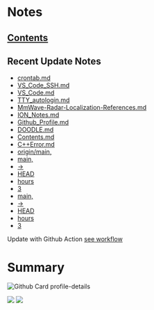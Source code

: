<!--
**dino920135/dino920135** is a ✨ _special_ ✨ repository because its `README.md` (this file) appears on your GitHub profile.
-->
<!-- # About me -->
# Notes
## [Contents](https://github.com/dino920135/Notes/blob/main/pages/Contents.md)
## Recent Update Notes
<!-- BLOG-POST-LIST:START -->
- [crontab.md](https://github.com/dino920135/Notes/blob/main/pages/crontab.md)
- [VS_Code_SSH.md](https://github.com/dino920135/Notes/blob/main/pages/VS_Code_SSH.md)
- [VS_Code.md](https://github.com/dino920135/Notes/blob/main/pages/VS_Code.md)
- [TTY_autologin.md](https://github.com/dino920135/Notes/blob/main/pages/TTY_autologin.md)
- [MmWave-Radar-Localization-References.md](https://github.com/dino920135/Notes/blob/main/pages/MmWave-Radar-Localization-References.md)
- [ION_Notes.md](https://github.com/dino920135/Notes/blob/main/pages/ION_Notes.md)
- [Github_Profile.md](https://github.com/dino920135/Notes/blob/main/pages/Github_Profile.md)
- [DOODLE.md](https://github.com/dino920135/Notes/blob/main/pages/DOODLE.md)
- [Contents.md](https://github.com/dino920135/Notes/blob/main/pages/Contents.md)
- [C++Error.md](https://github.com/dino920135/Notes/blob/main/pages/C++Error.md)
- [origin/main,](https://github.com/dino920135/Notes/blob/main/pages/origin/main,)
- [main,](https://github.com/dino920135/Notes/blob/main/pages/main,)
- [->](https://github.com/dino920135/Notes/blob/main/pages/->)
- [HEAD](https://github.com/dino920135/Notes/blob/main/pages/HEAD)
- [hours](https://github.com/dino920135/Notes/blob/main/pages/hours)
- [3](https://github.com/dino920135/Notes/blob/main/pages/3)
- [main,](https://github.com/dino920135/Notes/blob/main/pages/main,)
- [->](https://github.com/dino920135/Notes/blob/main/pages/->)
- [HEAD](https://github.com/dino920135/Notes/blob/main/pages/HEAD)
- [hours](https://github.com/dino920135/Notes/blob/main/pages/hours)
- [3](https://github.com/dino920135/Notes/blob/main/pages/3)

<!-- BLOG-POST-LIST:END -->
Update with Github Action [see workflow](https://github.com/dino920135/dino920135/tree/main/.github/workflows)

# Summary
![Github Card profile-details](http://github-profile-summary-cards.vercel.app/api/cards/profile-details?username=dino920135&theme=github_dark)

![](http://github-profile-summary-cards.vercel.app/api/cards/stats?username=dino920135&theme=github_dark) ![](http://github-profile-summary-cards.vercel.app/api/cards/most-commit-language?username=dino920135&theme=github_dark)
